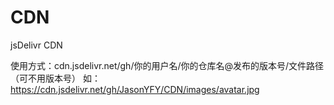 # CDN
jsDelivr CDN

使用方式：cdn.jsdelivr.net/gh/你的用户名/你的仓库名@发布的版本号/文件路径（可不用版本号）
如：https://cdn.jsdelivr.net/gh/JasonYFY/CDN/images/avatar.jpg

